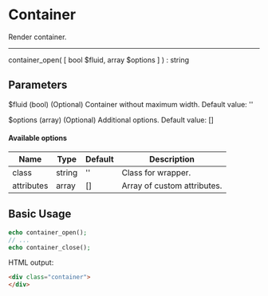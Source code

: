 # Container

Render container.

---

container_open( [ bool $fluid, array $options ] ) : string

## Parameters

$fluid (bool) (Optional) Container without maximum width. Default value: ''

$options (array) (Optional) Additional options. Default value: []

#### Available options

| Name       | Type   | Default | Description                                      |
|------------|--------|---------|--------------------------------------------------|
| class      | string | ''      | Class for wrapper.                               |
| attributes | array  | []      | Array of custom attributes.                      |

## Basic Usage

```php
echo container_open();
// ...
echo container_close();
```

HTML output:

```html
<div class="container">
</div>
```
